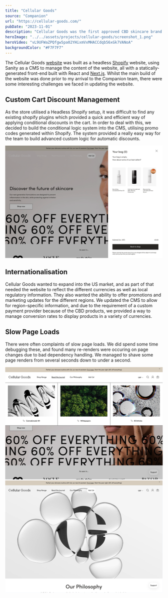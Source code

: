 ```yaml
---
title: "Cellular Goods"
source: "Companion"
url: "https://cellular-goods.com/"
pubDate: "2023-11-01"
description: "Cellular Goods was the first approved CBD skincare brand in the UK. When I joined Companion, the Cellular Goods website was built, however there was ongoing maintenance and improvement works carried out throughout my time there, on both their CMS and store website."
heroImage: "../../assets/projects/cellular-goods/screenshot_1.png"
heroVideo: "vL9UFWaZPQfgw5pa02YHixmVxMHACCdqb56xGk7VANoA"
backgroundColor: "#F7F7F7"
---
```


The Cellular Goods [website](https://cellular-goods.com/) was built as a headless [Shopify](https://shopify.com) website, using Sanity as a CMS to manage the content of the website, all with a statically-generated front-end built with React and [Next.js](https://nextjs.org). Whilst the main build of the website was done prior to my arrival to the Companion team, there were some interesting challenges we faced in updating the website.

## Custom Cart Discount Management

As the store utilised a Headless Shopify setup, it was difficult to find any existing shopify plugins which provided a quick and efficient way of applying conditional discounts in the cart. In order to deal with this, we decided to build the conditional logic system into the CMS, utilising promo codes generated within Shopify. The system provided a really easy way for the team to build advanced custom logic for automatic discounts.

![Cart Screenshot](../../assets/projects/cellular-goods/screenshot_2.png)

## Internationalisation

Cellular Goods wanted to expand into the US market, and as part of that needed the website to reflect the different currencies as well as local regulatory information. They also wanted the ability to offer promotions and marketing updates for the different regions. We updated the CMS to allow for region-specific information, and due to the requirement of a custom payment provider because of the CBD products, we provided a way to manage conversion rates to display products in a variety of currencies.

## Slow Page Loads

There were often complaints of slow page loads. We did spend some time debugging these, and found many re-renders were occuring on page changes due to bad dependency handling. We managed to shave some page renders from several seconds down to under a second.

![Cellular Goods Screenshot](../../assets/projects/cellular-goods/screenshot_1.png)
![Cellular Goods Screenshot](../../assets/projects/cellular-goods/screenshot_3.png)
